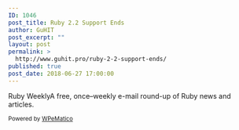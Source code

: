 ```yaml
---
ID: 1046
post_title: Ruby 2.2 Support Ends
author: GuHIT
post_excerpt: ""
layout: post
permalink: >
  http://www.guhit.pro/ruby-2-2-support-ends/
published: true
post_date: 2018-06-27 17:00:00
---
```

Ruby WeeklyA free, once&ndash;weekly e-mail round-up of Ruby news and articles.<p class="wpematico_credit"><small>Powered by <a href="http://www.wpematico.com" target="_blank">WPeMatico</a></small></p>